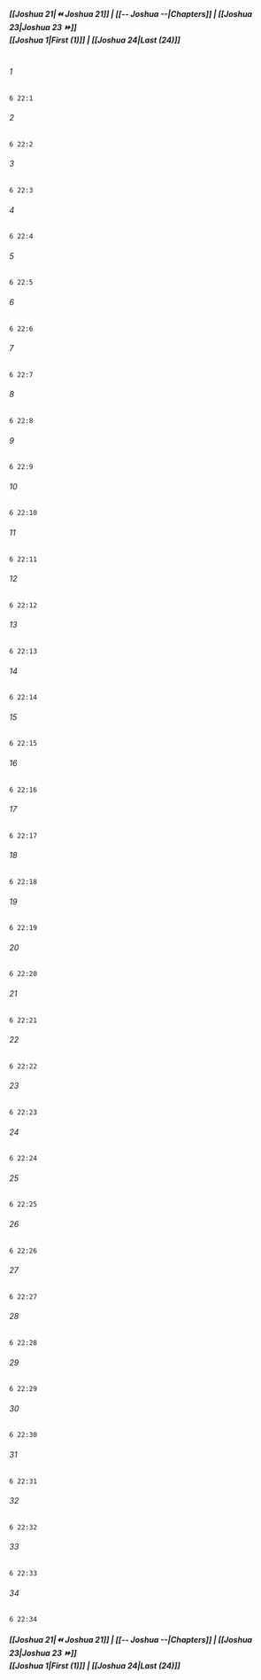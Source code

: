 
##### **[[Joshua 21|⏪ Joshua 21]] | [[-- Joshua --|Chapters]] | [[Joshua 23|Joshua 23 ⏩]]**<br>**[[Joshua 1|First (1)]] | [[Joshua 24|Last (24)]]**<br><br>

###### 1
``` verse
6 22:1
```
###### 2
``` verse
6 22:2
```
###### 3
``` verse
6 22:3
```
###### 4
``` verse
6 22:4
```
###### 5
``` verse
6 22:5
```
###### 6
``` verse
6 22:6
```
###### 7
``` verse
6 22:7
```
###### 8
``` verse
6 22:8
```
###### 9
``` verse
6 22:9
```
###### 10
``` verse
6 22:10
```
###### 11
``` verse
6 22:11
```
###### 12
``` verse
6 22:12
```
###### 13
``` verse
6 22:13
```
###### 14
``` verse
6 22:14
```
###### 15
``` verse
6 22:15
```
###### 16
``` verse
6 22:16
```
###### 17
``` verse
6 22:17
```
###### 18
``` verse
6 22:18
```
###### 19
``` verse
6 22:19
```
###### 20
``` verse
6 22:20
```
###### 21
``` verse
6 22:21
```
###### 22
``` verse
6 22:22
```
###### 23
``` verse
6 22:23
```
###### 24
``` verse
6 22:24
```
###### 25
``` verse
6 22:25
```
###### 26
``` verse
6 22:26
```
###### 27
``` verse
6 22:27
```
###### 28
``` verse
6 22:28
```
###### 29
``` verse
6 22:29
```
###### 30
``` verse
6 22:30
```
###### 31
``` verse
6 22:31
```
###### 32
``` verse
6 22:32
```
###### 33
``` verse
6 22:33
```
###### 34
``` verse
6 22:34
```

##### **[[Joshua 21|⏪ Joshua 21]] | [[-- Joshua --|Chapters]] | [[Joshua 23|Joshua 23 ⏩]]**<br>**[[Joshua 1|First (1)]] | [[Joshua 24|Last (24)]]**
